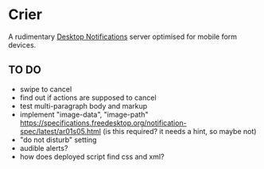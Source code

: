 # Crier

A rudimentary [Desktop
Notifications](https://specifications.freedesktop.org/notification-spec/latest/ar01s02.html)
server optimised for mobile form devices.

## TO DO

- swipe to cancel
- find out if actions are supposed to cancel
- test multi-paragraph body and markup
- implement "image-data", "image-path" https://specifications.freedesktop.org/notification-spec/latest/ar01s05.html (is this required? it needs a hint, so maybe not)
- "do not disturb" setting
- audible alerts?
- how does deployed script find css and xml?
